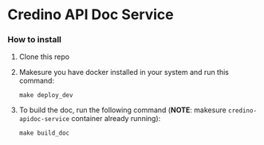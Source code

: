 # Credino API Doc Service


### How to install ###

1. Clone this repo

2. Makesure you have docker installed in your system and run this command: 

    `make deploy_dev`

3. To build the doc, run the following command (**NOTE**: makesure `credino-apidoc-service` container already running):

    `make build_doc`